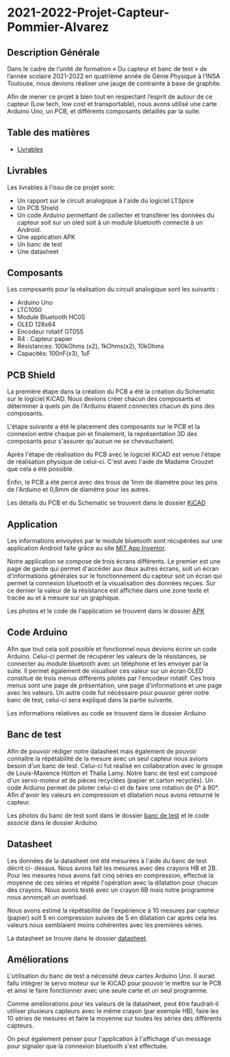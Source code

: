 # 2021-2022-Projet-Capteur-Pommier-Alvarez
 
## Description Générale

Dans le cadre de l’unité de formation « Du capteur et banc de test » de l’année scolaire 2021-2022 en quatrième année de Génie Physique à l’INSA Toulouse, nous devions réaliser une jauge de contrainte à base de graphite.

Afin de mener ce projet à bien tout en respectant l’esprit de autour de ce capteur (Low tech, low cost et transportable), nous avons utilisé une carte Arduino Uno, un PCB, et différents composants détaillés par la suite.

## Table des matières
* [Livrables](#livrables)


<div id='livrables'/>

## Livrables

Les livrables à l’issu de ce projet sont:
* Un rapport sur le circuit analogique à l'aide du logiciel LTSpice
* Un PCB Shield
* Un code Arduino permettant de collecter et transférer les données du capteur soit
sur un oled soit à un module bluetooth connecté à un Android.
* Une application APK
* Un banc de test
* Une datasheet

## Composants

Les composants pour la réalisation du circuit analogique sont les suivants :
* Arduino Uno
* LTC1050
* Module Bluetooth HC05
* OLED 128x64
* Encodeur rotatif GT055
* R4 : Capteur papier
* Résistances: 100kOhms (x2), 1kOhms(x2), 10kOhms
* Capacités: 100nF(x3), 1uF

## PCB Shield

La première étape dans la création du PCB a été la création du Schematic sur le logiciel KiCAD. Nous devions créer chacun des composants et déterminer à quels pin de l'Arduino étaient connectés chacun ds pins des composants.

L'étape suivante a été le placement des composants sur le PCB et la connexion entre chaque pin et finalement, la représentation 3D des composants pour s'assurer qu'aucun ne se chevauchaient.

Après l'étape de réalisation du PCB avec le logiciel KiCAD est venue l'étape de réalisation physique de celui-ci. C'est avec l'aide de Madame Crouzet que cela a été possible.

Enfin, le PCB a été percé avec des trous de 1mm de diamètre pour les pins de
l'Arduino et 0,8mm de diamètre pour les autres.

Les détails du PCB et du Schematic se trouvent dans le dossier [KiCAD](https://github.com/MOSH-Insa-Toulouse/2021-2022-Projet-Capteur-Pommier-Alvarez/tree/main/Kicad) 

## Application

Les informations envoyées par le module bluetooth sont récupérées sur une application Android faite grâce au site [MIT App Inventor](https://appinventor.mit.edu/).

Notre application se compose de trois écrans différents. Le premier est une page de garde qui permet d'accéder aux deux autres écrans, soit un écran d'informations générales sur le fonctionnement du capteur soit un écran qui permet la connexion bluetooth et la visualisation des données reçues.
Sur ce dernier la valeur de la résistance est affichée dans une zone texte et tracée au et à mesure sur un graphique.

Les photos et le code de l'application se trouvent dans le dossier [APK](https://github.com/MOSH-Insa-Toulouse/2021-2022-Projet-Capteur-Pommier-Alvarez/tree/main/APK)

## Code Arduino

Afin que tout cela soit possible et fonctionnel nous devions écrire un code Arduino. Celui-ci permet de récupérer les valeurs de la résistances, se connecter au module bluetooth avec un téléphone et les envoyer par la suite. Il permet également de visualiser ces valeur sur un écran OLED constitué de trois menus différents pilotés par l'encodeur rotatif. Ces trois menus sont une page de présentation, une page d'informations et une page avec les valeurs.
Un autre code fut nécéssaire pour pouvoir gérer notre banc de test, celui-ci sera expliqué dans la partie suivante.

Les informations relatives au code se trouvent dans le dossier Arduino

## Banc de test

Afin de pouvoir rédiger notre datasheet mais également de pouvoir connaître la répétabilité de la mesure avec un seul capteur nous avions besoin d'un banc de test. Celui-ci fut réalisé en collaboration avec le groupe de Louis-Maxence Hotton et Thalia Lamy.
Notre banc de test est composé d'un servo-moteur et de pièces recyclées (papier et carton recyclés). Un code Arduino permet de piloter celui-ci et de faire une rotation de 0° à 90°. Afin d'avoir les valeurs en compression et dilatation nous avons retourné le capteur.

Les photos du banc de test sont dans le dossier [banc de test](https://github.com/MOSH-Insa-Toulouse/2021-2022-Projet-Capteur-Pommier-Alvarez/tree/main/Banc_de_test) et le code associé dans le dossier Arduino

## Datasheet

Les données de la datasheet ont été mesurées à l'aide du banc de test décrit ci- dessus. Nous avons fait les mesures avec des crayons HB et 2B. Pour les mesures nous avons fait cinq séries en compression, effectué la moyenne de ces séries et répété l'opération avec la dilatation pour chacun des crayons.
Nous avons testé avec un crayon 6B mais notre programme nous annonçait un overload.

Nous avons estimé la répétabilité de l'expérience à 10 mesures par capteur (papier) soit 5 en compression suivies de 5 en dilatation car après cela les valeurs nous semblaient moins cohérentes avec les premières séries.

La datasheet se trouve dans le dossier [datasheet](https://github.com/MOSH-Insa-Toulouse/2021-2022-Projet-Capteur-Pommier-Alvarez/blob/main/Datasheet%20jauge%20de%20contrainte%20graphite.pdf).

## Améliorations

L'utilisation du banc de test a nécessité deux cartes Arduino Uno. Il aurait fallu intégrer le servo moteur sur le KiCAD pour pouvoir le mettre sur le PCB et ainsi le faire fonctionner avec une seule carte et un seul programme.

Comme améliorations pour les valeurs de la datasheet, peut être faudrait-il utiliser plusieurs capteurs avec le même crayon (par exemple HB), faire les 10 séries de mesures et faire la moyenne sur toutes les séries des différents capteurs.

On peut également penser pour l'application à l'affichage d'un message pour signaler que la connexion bluetooth s'est effectuée.
